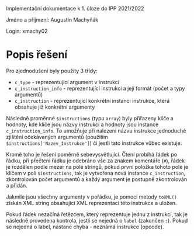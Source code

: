 Implementační dokumentace k 1. úloze do IPP 2021/2022

Jméno a příjmení: Augustin Machyňák

Login: xmachy02


# Popis řešení
Pro zjednodušení byly použity 3 třídy:
- `c_type` - reprezentující argument v instrukci
- `c_instruction_info` - reprezentující instrukci a její formát (počet a typy argumentů)
- `c_instruction` - reprezentující konkrétní instanci instrukce, která obsahuje již konkrétní argumenty

Následně proměnné `$instructions` (typu `array`) byly přiřazeny klíče a hodnoty, 
kde klíče jsou názvy instrukcí a hodnoty jsou instance `c_instruction_info`.
To umožňuje při nalezení názvu instrukce jednoduché zjištění očekávaných argumentů 
(použitím `$instructions['Nazev_Instrukce']`) či jestli tato instrukce vůbec existuje.

Kromě toho je řešení poměrně sebevysvětlující. 
Čtení probíhá řádek po řádku, při přečtení řádku je odebráno vše za znakem komentáře (`#`), 
řádek je rozdělen podle mezer na pole stringů, pokud první položka tohoto pole je klíčem v poli
`$instructions`, tak je vytvořena nová instance `c_instruction`, zkontrolován počet argumentů 
a každý argument je postupně zkontrolován a přidán. 

Jakmile jsou všechny argumenty v pořádku, je pomocí metody `toXML()` získán XML string 
obsahující XML reprezentaci této instrukce a uložen. 

Pokud řádek nezačíná řetězcem, který reprezentuje jednu z instrukcí, tak je následně provedena kontrola, 
jestli se nejedná o `label` (zakončen `:`). 
Pokud se nejedná o label, nastane chyba - neznámá instrukce (opcode).
